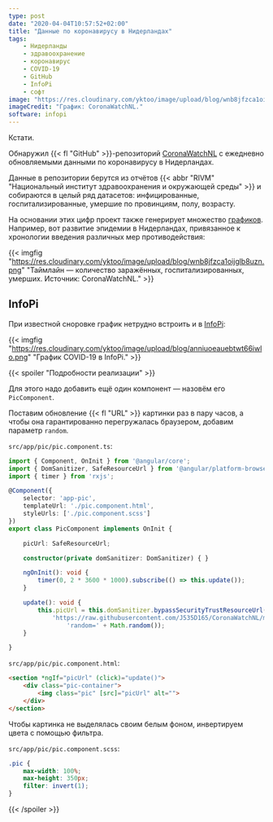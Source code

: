 ```yaml
---
type: post
date: "2020-04-04T10:57:52+02:00"
title: "Данные по коронавирусу в Нидерландах"
tags:
    - Нидерланды
    - здравоохранение
    - коронавирус
    - COVID-19
    - GitHub
    - InfoPi
    - софт
image: "https://res.cloudinary.com/yktoo/image/upload/blog/wnb8jfzca1oijglb8uzn.png"
imageCredit: "График: CoronaWatchNL."
software: infopi
---
```


Кстати.

Обнаружил {{< fl "GitHub" >}}-репозиторий [CoronaWatchNL](https://github.com/J535D165/CoronaWatchNL) с ежедневно обновляемыми данными по коронавирусу в Нидерландах.

Данные в репозитории берутся из отчётов {{< abbr "RIVM" "Национальный институт здравоохранения и окружающей среды" >}} и собираются в целый ряд датасетов: инфицированные, госпитализированные, умершие по провинциям, полу, возрасту.

<!--more-->

На основании этих цифр проект также генерирует множество [графиков](https://github.com/J535D165/CoronaWatchNL/tree/master/plots). Например, вот развитие эпидемии в Нидерландах, привязанное к хронологии введения различных мер противодействия:

{{< imgfig "https://res.cloudinary.com/yktoo/image/upload/blog/wnb8jfzca1oijglb8uzn.png" "Таймлайн — количество заражённых, госпитализированных, умерших. Источник: CoronaWatchNL." >}}

## InfoPi

При известной сноровке график нетрудно встроить и в [InfoPi](0713):

{{< imgfig "https://res.cloudinary.com/yktoo/image/upload/blog/anniuoeauebtwt66iwlo.png" "График COVID-19 в InfoPi." >}}

{{< spoiler "Подробности реализации" >}}

Для этого надо добавить ещё один компонент — назовём его `PicComponent`.

Поставим обновление {{< fl "URL" >}} картинки раз в пару часов, а чтобы она гарантированно перегружалась браузером, добавим параметр `random`.

`src/app/pic/pic.component.ts`:

```ts
import { Component, OnInit } from '@angular/core';
import { DomSanitizer, SafeResourceUrl } from '@angular/platform-browser';
import { timer } from 'rxjs';

@Component({
    selector: 'app-pic',
    templateUrl: './pic.component.html',
    styleUrls: ['./pic.component.scss']
})
export class PicComponent implements OnInit {

    picUrl: SafeResourceUrl;

    constructor(private domSanitizer: DomSanitizer) { }

    ngOnInit(): void {
        timer(0, 2 * 3600 * 1000).subscribe(() => this.update());
    }

    update(): void {
        this.picUrl = this.domSanitizer.bypassSecurityTrustResourceUrl(
            'https://raw.githubusercontent.com/J535D165/CoronaWatchNL/master/plots/overview_plot.png?' +
                'random=' + Math.random());
    }

}
```

`src/app/pic/pic.component.html`:

```html
<section *ngIf="picUrl" (click)="update()">
    <div class="pic-container">
        <img class="pic" [src]="picUrl" alt="">
    </div>
</section>
```

Чтобы картинка не выделялась своим белым фоном, инвертируем цвета с помощью фильтра.

`src/app/pic/pic.component.scss`:

```scss
.pic {
    max-width: 100%;
    max-height: 350px;
    filter: invert(1);
}
```

{{< /spoiler >}}
